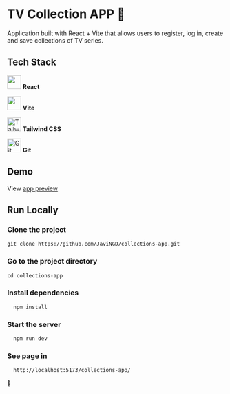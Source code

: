 # TV Collection APP 📼 

Application built with React + Vite that allows users to register, log in, create and save collections of TV series.

## Tech Stack

<img src="https://simpleicons.org/icons/react.svg" alt="" width="32" height="32"> **React**

<img src="https://simpleicons.org/icons/vite.svg" alt="" width="32" height="32"> **Vite**

<img src="https://simpleicons.org/icons/tailwindcss.svg" alt="Tailwind CSS" width="32" height="32"> **Tailwind CSS**  

<img src="https://simpleicons.org/icons/git.svg" alt="Git" width="32" height="32"> **Git**  

## Demo

View <a href='javingd.github.io/collections-app/' target='_blank' rel="noreferrer">app preview</a>

## Run Locally 

### Clone the project
```plaintext
git clone https://github.com/JaviNGD/collections-app.git
```

### Go to the project directory
```plaintext
cd collections-app
```

### Install dependencies
```plaintext
  npm install
```

### Start the server
```plaintext
  npm run dev
```

### See page in
```plaintext
  http://localhost:5173/collections-app/
```

🎥
